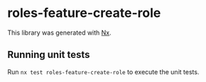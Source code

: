 # roles-feature-create-role

This library was generated with [Nx](https://nx.dev).

## Running unit tests

Run `nx test roles-feature-create-role` to execute the unit tests.
